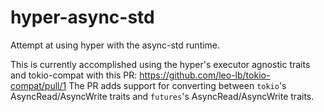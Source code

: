# hyper-async-std

Attempt at using hyper with the async-std runtime.

This is currently accomplished using the hyper's executor agnostic traits and tokio-compat with this PR: https://github.com/leo-lb/tokio-compat/pull/1
The PR adds support for converting between `tokio`'s AsyncRead/AsyncWrite traits and `futures`'s AsyncRead/AsyncWrite traits.
